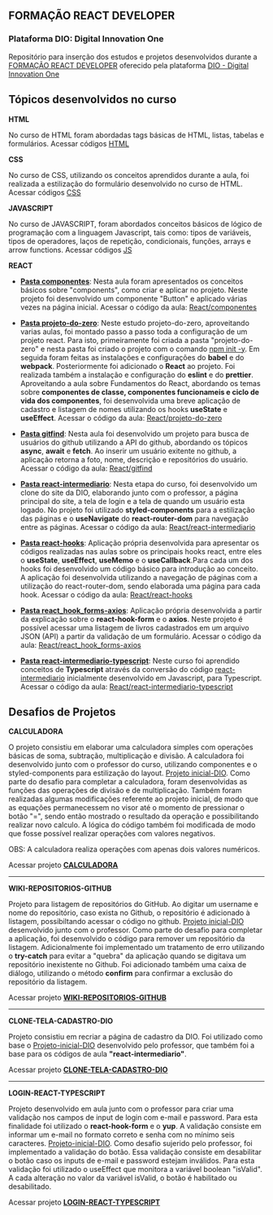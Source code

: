 ## **FORMAÇÃO REACT DEVELOPER**
### **Plataforma DIO: Digital Innovation One**

Repositório para inserção dos estudos e projetos desenvolvidos durante a [FORMAÇÃO REACT DEVELOPER](https://www.dio.me/en/curso-react) oferecido pela plataforma [DIO - Digital Innovation One](https://www.dio.me)

## **Tópicos desenvolvidos no curso**

__**HTML**__

No curso de HTML foram abordadas tags básicas de HTML, listas, tabelas e formulários. Acessar códigos [HTML](https://github.com/astorti/Formacao-React-Developer-DIO/tree/main/CODIGOS_AULA/HTML)

__**CSS**__

No curso de CSS, utilizando os conceitos aprendidos durante a aula, foi realizada a estilização do formulário desenvolvido no curso de HTML. Acessar códigos [CSS](https://github.com/astorti/Formacao-React-Developer-DIO/tree/main/CODIGOS_AULA/CSS)

__**JAVASCRIPT**__

No curso de JAVASCRIPT, foram abordados conceitos básicos de lógico de programação com a linguagem Javascript, tais como: tipos de variáveis, tipos de operadores, laços de repetição, condicionais, funções, arrays e arrow functions. Acessar códigos [JS](https://github.com/astorti/Formacao-React-Developer-DIO/tree/main/CODIGOS_AULA/JS)

__**REACT**__

- **<u>Pasta componentes**</u>:
 Nesta aula foram apresentados os conceitos básicos sobre "components", como criar e aplicar no projeto. Neste projeto foi desenvolvido um componente "Button" e aplicado várias vezes na página inicial. 
 Acessar o código da aula: [React/componentes](https://github.com/astorti/Formacao-React-Developer-DIO/tree/main/CODIGOS_AULA/REACT/componentes)

 
- **<u>Pasta projeto-do-zero**</u>:
 Neste estudo projeto-do-zero, aproveitando varias aulas, foi montado passo a passo toda a configuração de um projeto react. Para isto, primeiramente foi criada a pasta "projeto-do-zero" e nesta pasta foi criado o projeto com o comando <u>npm init -y</u>. Em seguida foram feitas as instalações e configurações do **babel** e do **webpack**. Posteriormente foi adicionado o **React** ao projeto. Foi realizada também a instalação e configuração do **eslint** e do **prettier**. Aproveitando a aula sobre Fundamentos do React, abordando os temas sobre **componentes de classe,  componentes funcionameis e ciclo de vida dos componentes**, foi desenvolvida uma breve aplicação de cadastro e listagem de nomes utilizando os hooks **useState** e **useEffect**. 
 Acessar o código da aula: [React/projeto-do-zero](https://github.com/astorti/Formacao-React-Developer-DIO/tree/main/CODIGOS_AULA/REACT/projeto-do-zero)


- **<u>Pasta gitfind**</u>:
 Nesta aula foi desenvolvido um projeto para busca de usuários do github utilizando a API do github, abordando os tópicos **async**, **await** e **fetch**. Ao inserir um usuário exitente no github, a aplicação retorna a foto, nome,  descrição e repositórios do usuário.
 Acessar o código da aula: [React/gitfind](https://github.com/astorti/Formacao-React-Developer-DIO/tree/main/CODIGOS_AULA/REACT/gitfind)



- **<u>Pasta react-intermediario**</u>:
 Nesta etapa do curso, foi desenvolvido um clone do site da DIO, elaborando junto com o professor, a página principal do site, a tela de login e a tela de quando um usuário esta logado. No projeto foi utilizado **styled-components** para a estilização das páginas e o **useNavigate** do **react-router-dom** para navegação entre as páginas. Acessar o código da aula: [React/react-intermediario](https://github.com/astorti/Formacao-React-Developer-DIO/tree/main/CODIGOS_AULA/REACT/react-intermediario)


 - **<u>Pasta react-hooks**</u>: Aplicação própria desenvolvida para apresentar os códigos realizadas nas aulas sobre os principais hooks react, entre eles o **useState**, **useEffect**, **useMemo** e o **useCallback**.Para cada um dos hooks foi desenvolvido um código básico para introdução ao conceito. A aplicação foi desenvolvida utilizando a navegação de páginas com a utilização do react-router-dom, sendo elaborada uma página para cada hook. Acessar o código da aula: [React/react-hooks](https://github.com/astorti/Formacao-React-Developer-DIO/tree/main/CODIGOS_AULA/REACT/react-hooks)

 - **<u>Pasta react_hook_forms-axios**</u>: Aplicação própria desenvolvida a partir da explicação sobre o **react-hook-form** e o **axios**. Neste projeto é possível acessar uma listagem de livros cadastrados em um arquivo JSON (API) a partir da validação de um formulário. Acessar o código da aula: [React/react_hook_forms-axios](https://github.com/astorti/Formacao-React-Developer-DIO/tree/main/CODIGOS_AULA/REACT/react_hook_forms-axios)

 - **<u>Pasta react-intermediario-typescript**</u>: Neste curso foi aprendido conceitos de **Typescript** através da conversão do código [react-intermediario](https://github.com/astorti/Formacao-React-Developer-DIO/tree/main/CODIGOS_AULA/REACT/react-intermediario) inicialmente desenvolvido em Javascript, para Typescript. Acessar o código da aula: [React/react-intermediario-typescript](https://github.com/astorti/Formacao-React-Developer-DIO/tree/main/CODIGOS_AULA/REACT/react-intermediario-typescript)

## **Desafios de Projetos**

__**CALCULADORA**__

O projeto consistiu em elaborar uma calculadora simples com operações básicas de soma, subtração, multiplicação e divisão. A calculadora foi desenvolvido junto com o professor do curso, utilizando componentes e o styled-components para estilização do layout. [Projeto inicial-DIO](https://github.com/digitalinnovationone/trilha-react-desafio01-calculadora). Como parte do desafio para completar a calculadora, foram desenvolvidas as funções das operações de divisão e de multiplicação. Também foram realizadas algumas modificações referente ao projeto inicial, de modo que as equações permanecessem no visor até o momento de pressionar o botão "=", sendo então mostrado o resultado da operação e possibilitando realizar novo calculo. A lógica do código também foi modificada de modo que fosse possível realizar operações com valores negativos. 

OBS: A calculadora realiza operações com apenas dois valores numéricos.

Acessar projeto [<u>**CALCULADORA**</u>](https://github.com/astorti/Formacao-React-Developer-DIO/tree/main/DESAFIOS_PROJETOS/calculadora) 

---

__**WIKI-REPOSITORIOS-GITHUB**__

Projeto para listagem de repositórios do GitHub. Ao digitar um username e nome do repositório, caso exista no Github, o repositório é adicionado à listagem, possibiltando acessar o código no github. [Projeto inicial-DIO](https://github.com/digitalinnovationone/trilha-react-desafio-2) desenvolvido junto com o professor. Como parte do desafio para completar a aplicação, foi desenvolvido o código para remover um repositório da listagem. Adicionalmente foi implementado um tratamento de erro utilizando o **try-catch** para evitar a "quebra" da aplicação quando se digitava um repositório inexistente no Github. Foi adicionado também uma caixa de diálogo, utilizando o método **confirm** para confirmar a exclusão do repositório da listagem.

Acessar projeto [**WIKI-REPOSITORIOS-GITHUB**](https://github.com/astorti/Formacao-React-Developer-DIO/tree/main/DESAFIOS_PROJETOS/wiki-repositorios-github) 

---

__**CLONE-TELA-CADASTRO-DIO**__

Projeto consistiu em recriar a página de cadastro da DIO. Foi utilizado como base o [Projeto-inicial-DIO](https://github.com/digitalinnovationone/trilha-react-desafio-3) desenvolvido pelo professor, que também foi a base para os códigos de aula **"react-intermediario"**.

Acessar projeto [**CLONE-TELA-CADASTRO-DIO**](https://github.com/astorti/Formacao-React-Developer-DIO/tree/main/DESAFIOS_PROJETOS/clone-tela-cadastro-dio) 

---

__**LOGIN-REACT-TYPESCRIPT**__

Projeto desenvolvido em aula junto com o professor para criar uma validação nos campos de input de login com e-mail e password. Para esta finalidade foi utilizado o **react-hook-form** e o **yup**. A validação consiste em informar um e-mail no formato correto e senha com no mínimo seis caracteres. [Projeto-inicial-DIO](https://github.com/digitalinnovationone/trilha-react-desafio-4). Como desafio sujerido pelo professor, foi implementado a validação do botão. Essa validação consiste em desabilitar o botão caso os inputs de e-mail e password estejam inválidos. Para esta validação foi utilizado o useEffect que monitora a variável boolean "isValid". A cada alteração no valor da variável isValid, o botão é habilitado ou desabilitado. 

Acessar projeto [**LOGIN-REACT-TYPESCRIPT**](https://github.com/astorti/Formacao-React-Developer-DIO/tree/main/DESAFIOS_PROJETOS/login-react-typescript) 

